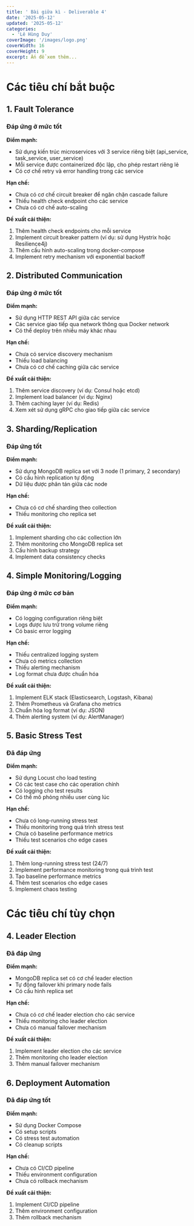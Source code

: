 ```yaml
---
title: ' Bài giữa kì - Deliverable 4'
date: '2025-05-12'
updated: '2025-05-12'
categories:
  - 'Lê Hùng Duy'
coverImage: '/images/logo.png'
coverWidth: 16
coverHeight: 9
excerpt: Ấn để xem thêm...
---
```


# Các tiêu chí bắt buộc

## 1. Fault Tolerance

### Đáp ứng ở mức tốt

**Điểm mạnh:**

- Sử dụng kiến trúc microservices với 3 service riêng biệt (api_service, task_service, user_service)
- Mỗi service được containerized độc lập, cho phép restart riêng lẻ
- Có cơ chế retry và error handling trong các service

**Hạn chế:**

- Chưa có cơ chế circuit breaker để ngăn chặn cascade failure
- Thiếu health check endpoint cho các service
- Chưa có cơ chế auto-scaling

**Đề xuất cải thiện:**

1. Thêm health check endpoints cho mỗi service
2. Implement circuit breaker pattern (ví dụ: sử dụng Hystrix hoặc Resilience4j)
3. Thêm cấu hình auto-scaling trong docker-compose
4. Implement retry mechanism với exponential backoff

## 2. Distributed Communication

### Đáp ứng ở mức tốt

**Điểm mạnh:**

- Sử dụng HTTP REST API giữa các service
- Các service giao tiếp qua network thông qua Docker network
- Có thể deploy trên nhiều máy khác nhau

**Hạn chế:**

- Chưa có service discovery mechanism
- Thiếu load balancing
- Chưa có cơ chế caching giữa các service

**Đề xuất cải thiện:**

1. Thêm service discovery (ví dụ: Consul hoặc etcd)
2. Implement load balancer (ví dụ: Nginx)
3. Thêm caching layer (ví dụ: Redis)
4. Xem xét sử dụng gRPC cho giao tiếp giữa các service

## 3. Sharding/Replication

### Đáp ứng tốt

**Điểm mạnh:**

- Sử dụng MongoDB replica set với 3 node (1 primary, 2 secondary)
- Có cấu hình replication tự động
- Dữ liệu được phân tán giữa các node

**Hạn chế:**

- Chưa có cơ chế sharding theo collection
- Thiếu monitoring cho replica set

**Đề xuất cải thiện:**

1. Implement sharding cho các collection lớn
2. Thêm monitoring cho MongoDB replica set
3. Cấu hình backup strategy
4. Implement data consistency checks

## 4. Simple Monitoring/Logging

### Đáp ứng ở mức cơ bản

**Điểm mạnh:**

- Có logging configuration riêng biệt
- Logs được lưu trữ trong volume riêng
- Có basic error logging

**Hạn chế:**

- Thiếu centralized logging system
- Chưa có metrics collection
- Thiếu alerting mechanism
- Log format chưa được chuẩn hóa

**Đề xuất cải thiện:**

1. Implement ELK stack (Elasticsearch, Logstash, Kibana)
2. Thêm Prometheus và Grafana cho metrics
3. Chuẩn hóa log format (ví dụ: JSON)
4. Thêm alerting system (ví dụ: AlertManager)

## 5. Basic Stress Test

### Đã đáp ứng

**Điểm mạnh:**

- Sử dụng Locust cho load testing
- Có các test case cho các operation chính
- Có logging cho test results
- Có thể mô phỏng nhiều user cùng lúc

**Hạn chế:**

- Chưa có long-running stress test
- Thiếu monitoring trong quá trình stress test
- Chưa có baseline performance metrics
- Thiếu test scenarios cho edge cases

**Đề xuất cải thiện:**

1. Thêm long-running stress test (24/7)
2. Implement performance monitoring trong quá trình test
3. Tạo baseline performance metrics
4. Thêm test scenarios cho edge cases
5. Implement chaos testing

# Các tiêu chí tùy chọn

## 4. Leader Election

### Đã đáp ứng

**Điểm mạnh:**

- MongoDB replica set có cơ chế leader election
- Tự động failover khi primary node fails
- Có cấu hình replica set

**Hạn chế:**

- Chưa có cơ chế leader election cho các service
- Thiếu monitoring cho leader election
- Chưa có manual failover mechanism

**Đề xuất cải thiện:**

1. Implement leader election cho các service
2. Thêm monitoring cho leader election
3. Thêm manual failover mechanism

## 6. Deployment Automation

### Đã đáp ứng tốt

**Điểm mạnh:**

- Sử dụng Docker Compose
- Có setup scripts
- Có stress test automation
- Có cleanup scripts

**Hạn chế:**

- Chưa có CI/CD pipeline
- Thiếu environment configuration
- Chưa có rollback mechanism

**Đề xuất cải thiện:**

1. Implement CI/CD pipeline
2. Thêm environment configuration
3. Thêm rollback mechanism
